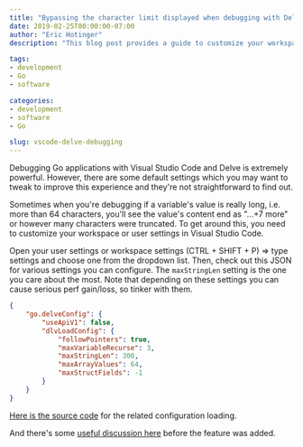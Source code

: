 ```yaml
---
title: "Bypassing the character limit displayed when debugging with Delve and VSCode"
date: 2019-02-25T00:00:00-07:00
author: "Eric Hotinger"
description: "This blog post provides a guide to customize your workspace or user settings in Visual Studio Code for debugging Go applications with Delve. By default, values of long variables are truncated to 64 characters with ...+7 more displayed. To avoid this limitation, the maxStringLen setting can be adjusted in the go.delveConfig JSON. This configuration can be found in the user or workspace settings by using the keyboard shortcut CTRL + SHIFT + P and searching for settings. Be mindful that tweaking the settings can affect performance, but this guide and linked resources provide information on the various options available for configuration."

tags:
- development
- Go
- software

categories:
- development
- software
- Go

slug: vscode-delve-debugging
---
```


Debugging Go applications with Visual Studio Code and Delve is extremely powerful. However, there are some default settings which you may want to tweak to improve this experience and they're not straightforward to find out.

Sometimes when you're debugging if a variable's value is really long, i.e. more than 64 characters, you'll see the value's content end as "...+7 more" or however many characters were truncated. To get around this, you need to customize your workspace or user settings in Visual Studio Code.

Open your user settings or workspace settings (CTRL + SHIFT + P) => type settings and choose one from the dropdown list. Then, check out this JSON for various settings you can configure. The `maxStringLen` setting is the one you care about the most. Note that depending on these settings you can cause serious perf gain/loss, so tinker with them.

```json
{
    "go.delveConfig": {
        "useApiV1": false,
        "dlvLoadConfig": {
            "followPointers": true,
            "maxVariableRecurse": 3,
            "maxStringLen": 300,
            "maxArrayValues": 64,
            "maxStructFields": -1
        }
    }
}
```

[Here is the source code](https://github.com/Microsoft/vscode-go/blob/master/src/goDebugConfiguration.ts) for the related configuration loading.

And there's some [useful discussion here](https://github.com/Microsoft/vscode-go/issues/1555#issuecomment-393366905) before the feature was added.